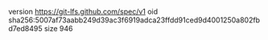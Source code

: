 version https://git-lfs.github.com/spec/v1
oid sha256:5007af73aabb249d39ac3f6919adca23ffdd91ced9d4001250a802fbd7ed8495
size 946
